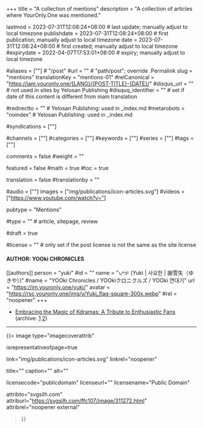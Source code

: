 +++
title = "A collection of mentions"
description = "A collection of articles where YourOnly.One was mentioned."

lastmod = 2023-07-31T12:08:24+08:00                 # last update; manually adjust to local timezone
publishdate = 2023-07-31T12:08:24+08:00             # first publication; manually adjust to local timezone
date = 2023-07-31T12:08:24+08:00                    # first created; manually adjust to local timezone
#expirydate = 2022-04-07T17:53:01+08:00              # expiry; manually adjust to local timezone

#aliases = [""]                                        # "/post"
#url = ""                                              # "path/post"; override .Permalink
slug = "mentions"
translationKey = "mentions-01"
#relCanonical = "https://iam.youronly.one/{LANG}/{POST-TITLE}-{DATE}/"
#disqus_url = ""                                       # not used in sites by Yelosan Publishing
#disquq_identifier = ""                                # set if date of this content is different from main translation

#redirectto = ""                                       # Yelosan Publishing: used in _index.md
#metarobots = "noindex"                                # Yelosan Publishing: used in _index.md

#syndications = [""]

#channels = [""]
#categories = [""]
#keywords = [""]
#series = [""]
#tags = [""]

comments = false
#weight = ""

featured = false
#math = true
#toc = true

translation = false
#translationby = ""

#audio = [""]
images = ["img/publications/icon-articles.svg"]
#videos = ["https://www.youtube.com/watch?v="]

pubtype = "Mentions"

#type = ""                                             # article, sitepage, review

#draft = true

#license = ""                                          # only set if the post license is not the same as the site license

#### AUTHOR: YOOki CHRONICLES ####
[[authors]]
  person = "yuki"
  #id = ""
  name = "ᜌᜓᜃᜒ (Yuki | 사요한 | 謝雪矢（ゆきや）)"
  #name = "YOOki Chronicles / YOOkiクロニクルズ / YOOki 연대기"
  url = "https://im.youronly.one/yuki/"
  avatar = "https://rsc.youronly.one/img/y/Yuki_flag-square-300x.webp"
  #rel = "noopener"
+++

- [Embracing the Magic of Kdramas: A Tribute to Enthusiastic Fans](https://www.moving-stories.net/embracing-the-magic-of-kdramas-a-tribute-to-enthusiastic-fans/) (archive: [1](https://web.archive.org/web/20230731044836/https://www.moving-stories.net/embracing-the-magic-of-kdramas-a-tribute-to-enthusiastic-fans/) [2](https://archive.md/FrrXb))

---

{{< image
  type="imagecoverattrib"

  isrepresentativeofpage=true

  link="img/publications/icon-articles.svg"
  linkrel="noopener"

  title=""
  caption=""
  alt=""

  licensecode="publicdomain"
  licenseurl=""
  licensename="Public Domain"

  attribto="svgsilh.com"
  attriburl="https://svgsilh.com/ffc107/image/311272.html"
  attribrel="noopener external"
>}}
